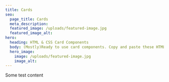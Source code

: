 ```yaml
---
title: Cards
seo:
  page_title: Cards
  meta_description:
  featured_image: /uploads/featured-image.jpg
  featured_image_alt:
hero:
  heading: HTML & CSS Card Components
  body: (Mostly)Ready to use card components. Copy and paste these HTML & CSS components and build your awesome website. Use this to kickstart your component and customize to meet your needs.
  hero_image:
    image: /uploads/featured-image.jpg
    image_alt:
---
```


Some test content